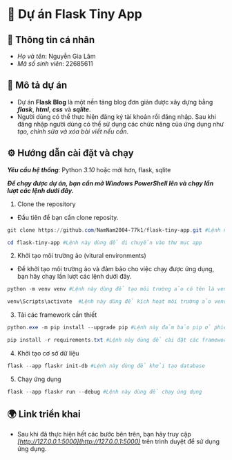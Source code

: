 # 📌 Dự án Flask Tiny App

## 👤 Thông tin cá nhân 
- *Họ và tên*: Nguyễn Gia Lâm 
- *Mã số sinh viên*: 22685611
## 📝 Mô tả dự án  
- Dự án **Flask Blog** là một nền tảng blog đơn giản được xây dựng bằng ***flask***, ***html***, ***css*** và ***sqlite***.  
- Người dùng có thể thực hiện đăng ký tài khoản rồi đăng nhập. Sau khi đăng nhập người dùng có thể sử dụng các chức năng của ứng dụng như *tạo, chỉnh sửa và xóa bài viết nếu cần*.   

## ⚙️ Hướng dẫn cài đặt và chạy  
***Yêu cầu hệ thống***: Python *3.10* hoặc mới hơn, flask, sqlite  

 ***Để chạy được dự án, bạn cần mở **Windows PowerShell** lên và chạy lần lượt các lệnh dưới đây.***
1. Clone the repository
- Đầu tiên để bạn cần clone reposity.
```PowerShell
git clone https://github.com/NamNam2004-77k1/flask-tiny-app.git #Lệnh này dùng để clone repo 
```
```PowerShell
cd flask-tiny-app #Lệnh này dùng để di chuyển vào thư mục app
```
2. Khởi tạo môi trường ảo (vitural environments)
- Để khởi tạo môi trường ảo và đảm bảo cho việc chạy được ứng dụng, bạn hãy chạy lần lượt các lệnh dưới đây.
```PowerShell
python -m venv venv #Lệnh này dùng để tạo môi trường ảo có tên là venv
```
```PowerShell
venv\Scripts\activate  #Lệnh này dùng để kích hoạt môi trường ảo venv đã tạo
```
3. Tải các framework cần thiết
```PowerShell
python.exe -m pip install --upgrade pip #Lệnh này đảm bảo pip ở phiên bản mới nhất để tải được requirements.txt mà không gặp lỗi
```
```PowerShell
pip install -r requirements.txt #Lệnh này dùng để cài đặt các framework mà app sử dụng
```
4. Khởi tạo cơ sở dữ liệu
```PowerShell
flask --app flaskr init-db #Lệnh này dùng để khởi tạo database
```
5. Chạy ứng dụng 
```PowerShell
flask --app flaskr run --debug #Lệnh này dùng để chạy ứng dụng
```
  
## 🌍 Link triển khai  
- Sau khi đã thực hiện hết các bước bên trên, bạn hãy truy cập *[http://127.0.0.1:5000](http://127.0.0.1:5000)* trên trình duyệt để sử dụng ứng dụng.

